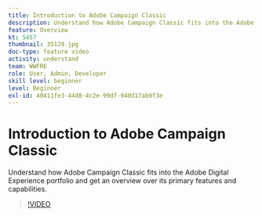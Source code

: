 ```yaml
---
title: Introduction to Adobe Campaign Classic
description: Understand how Adobe Campaign Classic fits into the Adobe Digital Experience portfolio and get an overview over its primary features and capabilities.
feature: Overview
kt: 5457
thumbnail: 35129.jpg
doc-type: feature video
activity: understand
team: WWFRE
role: User, Admin, Developer
skill level: beginner
level: Beginner
exl-id: 40411fe3-44d8-4c2e-99df-940d17ab9f3e
---
```

# Introduction to Adobe Campaign Classic

Understand how Adobe Campaign Classic fits into the Adobe Digital Experience portfolio and get an overview over its primary features and capabilities.

>[!VIDEO](https://video.tv.adobe.com/v/35129?quality=12&learn=on)
